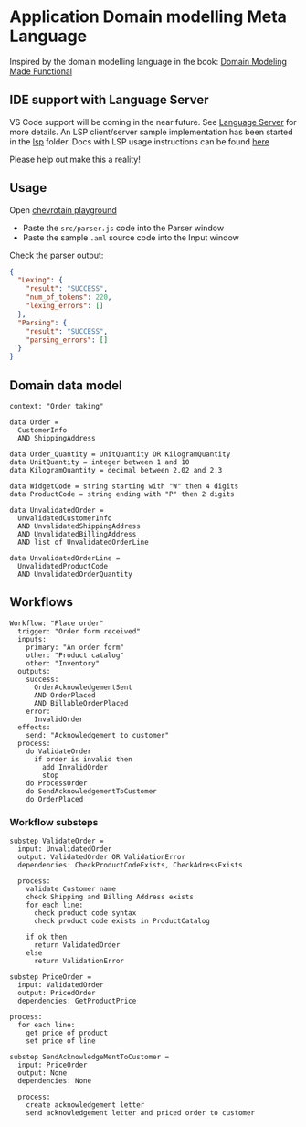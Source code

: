 # Application Domain modelling Meta Language

Inspired by the domain modelling language in the book: [Domain Modeling Made Functional](https://pragprog.com/book/swdddf/domain-modeling-made-functional)

## IDE support with Language Server

VS Code support will be coming in the near future. See [Language Server](./Language-Server.md) for more details. An LSP client/server sample implementation has been started in the [lsp](./lsp) folder.
Docs with LSP usage instructions can be found [here](./lsp/docs/Readme.md)

Please help out make this a reality!

## Usage

Open [chevrotain playground](https://sap.github.io/chevrotain/playground/)

- Paste the `src/parser.js` code into the Parser window
- Paste the sample `.aml` source code into the Input window

Check the parser output:

```json
{
  "Lexing": {
    "result": "SUCCESS",
    "num_of_tokens": 220,
    "lexing_errors": []
  },
  "Parsing": {
    "result": "SUCCESS",
    "parsing_errors": []
  }
}
```

## Domain data model

```aml
context: "Order taking"

data Order =
  CustomerInfo
  AND ShippingAddress

data Order_Quantity = UnitQuantity OR KilogramQuantity
data UnitQuantity = integer between 1 and 10
data KilogramQuantity = decimal between 2.02 and 2.3

data WidgetCode = string starting with "W" then 4 digits
data ProductCode = string ending with "P" then 2 digits

data UnvalidatedOrder =
  UnvalidatedCustomerInfo
  AND UnvalidatedShippingAddress
  AND UnvalidatedBillingAddress
  AND list of UnvalidatedOrderLine

data UnvalidatedOrderLine =
  UnvalidatedProductCode
  AND UnvalidatedOrderQuantity
```

## Workflows

```aml
Workflow: "Place order"
  trigger: "Order form received"
  inputs:
    primary: "An order form"
    other: "Product catalog"
    other: "Inventory"
  outputs:
    success:
      OrderAcknowledgementSent
      AND OrderPlaced
      AND BillableOrderPlaced
    error:
      InvalidOrder
  effects:
    send: "Acknowledgement to customer"
  process:
    do ValidateOrder
      if order is invalid then
        add InvalidOrder
        stop
    do ProcessOrder
    do SendAcknowledgementToCustomer
    do OrderPlaced
```

### Workflow substeps

```aml
substep ValidateOrder =
  input: UnvalidatedOrder
  output: ValidatedOrder OR ValidationError
  dependencies: CheckProductCodeExists, CheckAdressExists

  process:
    validate Customer name
    check Shipping and Billing Address exists
    for each line:
      check product code syntax
      check product code exists in ProductCatalog

    if ok then
      return ValidatedOrder
    else
      return ValidationError

substep PriceOrder =
  input: ValidatedOrder
  output: PricedOrder
  dependencies: GetProductPrice

process:
  for each line:
    get price of product
    set price of line

substep SendAcknowledgeMentToCustomer =
  input: PriceOrder
  output: None
  dependencies: None

  process:
    create acknowledgement letter
    send acknowledgement letter and priced order to customer
```

